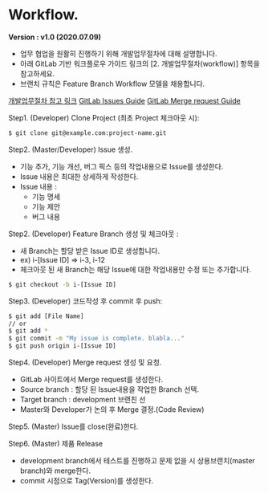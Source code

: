 # Workflow. 
**Version : v1.0 (2020.07.09)**


- 업무 협업을 원활히 진행하기 위해 개발업무절차에 대해 설명합니다.
- 아래 GitLab 기반 워크플로우 가이드 링크의 [2. 개발업무절차(workflow)] 항목을 참고하세요.
- 브랜치 규칙은 Feature Branch Workflow 모델을 채용합니다.

[개발업무절차 참고 링크](http://developer.gaeasoft.co.kr/development-guide/workflow/gitlab-workflow-guide/)
[GitLab Issues Guide](https://docs.gitlab.com/ee/user/project/issues/)
[GitLab Merge request Guide](https://docs.gitlab.com/ee/user/project/merge_requests/)

Step1. (Developer) Clone Project (최초 Project 체크아웃 시):
``` bash
$ git clone git@example.com:project-name.git
``` 

Step2. (Master/Developer) Issue 생성.
- 기능 추가, 기능 개선, 버그 픽스 등의 작업내용으로 Issue를 생성한다.
- Issue 내용은 최대한 상세하게 작성한다.
- Issue 내용 : 
    - 기능 명세
    - 기능 제안
    - 버그 내용

Step2. (Developer) Feature Branch 생성 및 체크아웃 :<br/>
- 새 Branch는 할당 받은 Issue ID로 생성합니다.
- ex) i-[Issue ID] => i-3, i-12 
- 체크아웃 된 새 Branch는 해당 Issue에 대한 작업내용만 수정 또는 추가합니다.
``` bash
$ git checkout -b i-[Issue ID]
``` 

Step3. (Developer) 코드작성 후 commit 후 push:
``` bash
$ git add [File Name]
// or
$ git add *
$ git commit -m "My issue is complete. blabla..."
$ git push origin i-[Issue ID]
```

Step4. (Developer) Merge request 생성 및 요청.
- GitLab 사이트에서 Merge request를 생성한다.
- Source branch : 할당 된 Issue내용을 작업한 Branch 선택.
- Target branch : development 브랜친 선
- Master와 Developer가 논의 후 Merge 결정.(Code Review)

Step5. (Master) Issue를 close(완료)한다. 

Step6. (Master) 제품 Release
- development branch에서 테스트를 진행하고 문제 없을 시 상용브랜치(master branch)와 merge한다.
- commit 시점으로 Tag(Version)를 생성한다. 
